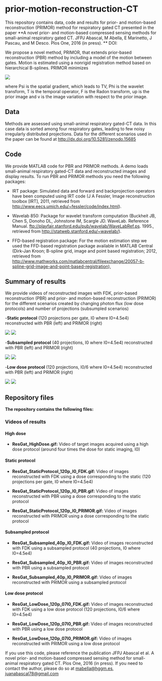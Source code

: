 # prior-motion-reconstruction-CT
This repository contains data, code and results for prior- and motion-based reconstruction (PRIMOR) method for respiratory gated CT presented in the paper **A novel prior- and motion-based compressed sensing methods for small-animal respiratory gated CT. JFPJ Abascal, M Abella, E Marinetto, J Pascau, and M Desco. Plos One, 2016 (in press). ** DOI: 

We propose a novel method, PRIMOR, that extends prior-based reconstruction (PBR) method by including a model of the motion between gates. Motion is estimated using a nonrigid registration method based on hierarchical B-splines. PRIMOR minimizes 

![](https://github.com/HGGM-LIM/prior-motion-reconstruction-CT/blob/master/PRIMOR_equation.jpg)

where Psi is the spatial gradient, which leads to TV, Phi is the wavelet transform, T is the temporal operator, F is the Radon transform, up is the prior image and v is the image variation with respect to the prior image. 

## Data 
Methods are assessed using small-animal respiratory gated-CT data. In this case data is sorted among four respiratory gates, leading to few noisy irregularly distributed projections. Data for the different scenarios used in the paper can be found at http://dx.doi.org/10.5281/zenodo.15685 

## Code
We provide MATLAB code for PBR and PRIMOR methods. A demo loads small-animal respiratory gated-CT data and reconstructed images and display results. To run PBR and PRIMOR methods you need the following packages: 

* IRT package: Simulated data and forward and backprojection operators have been computed using IRT code (J A Fessler, Image reconstruction toolbox [IRT], 2011, retrieved from <http://www.eecs.umich.edu/~fessler/code/index.html>).   
 
* Wavelab 850: Package for wavelet transform computation (Buckheit JB, Chen S, Donoho DL, Johnstone IM, Scargle JD. WaveLab. Reference Manual. ftp://playfair.stanford.edu/pub/wavelab/WaveLabRef.ps. 1995., retrieved from http://statweb.stanford.edu/~wavelab/).

* FFD-based registration package: For the motion estimation step we used the FFD-based registration package available in MATLAB Central (Dirk-Jan Kroon; B-spline grid,  image and point based registration; 2012, retrieved from http://www.mathworks.com/matlabcentral/fileexchange/20057-b-spline-grid-image-and-point-based-registration), 


## Summary of results ##
We provide videos of reconstructed images with FDK, prior-based reconstruction (PBR) and prior- and motion-based reconstruction (PRIMOR) for the different scenarios created by changing photon flux (low dose protocols) and number of projections (subsumpled scenarios)

-**Static protocol** (120 projections per gate, I0 where I0=4.5e4) reconstructed with PBR (left) and PRIMOR (right)

![](https://github.com/HGGM-LIM/prior-motion-reconstruction-CT/blob/master/ResGat_StaticProtocol_120p_I0_PBR.gif)
![](https://github.com/HGGM-LIM/prior-motion-reconstruction-CT/blob/master/ResGat_StaticProtocol_120p_I0_PRIMOR.gif)

-**Subsampled protocol** (40 projections, I0 where I0=4.5e4) reconstructed with PBR (left) and PRIMOR (right)

![](https://github.com/HGGM-LIM/prior-motion-reconstruction-CT/blob/master/ResGat_Subsampled_40p_I0_PBR.gif)
![](https://github.com/HGGM-LIM/prior-motion-reconstruction-CT/blob/master/ResGat_Subsampled_40p_I0_PRIMOR.gif)


-**Low dose protocol** (120 projections, I0/6 where I0=4.5e4) reconstructed with PBR (left) and PRIMOR (right)

![](https://github.com/HGGM-LIM/prior-motion-reconstruction-CT/blob/master/ResGat_LowDose_120p_07I0_PBR.gif)
![](https://github.com/HGGM-LIM/prior-motion-reconstruction-CT/blob/master/ResGat_LowDose_120p_07I0_PRIMOR.gif)


##  Repository files ##

**The repository contains the following files:**

### Videos of results ###

#### High dose ####
- **ResGat_HighDose.gif:** Video of target images acquired using a high dose protocol (around four times the dose for static imaging, I0)

#### Static protocol ####

- **ResGat_StaticProtocol_120p_I0_FDK.gif:** Video of images reconstructed with FDK using a dose corresponding to the static  (120 projections per gate, I0 where I0=4.5e4)

- **ResGat_StaticProtocol_120p_I0_PBR.gif:** Video of images reconstructed with PBR using a dose corresponding to the static protocol

- **ResGat_StaticProtocol_120p_I0_PRIMOR.gif:** Video of images reconstructed with PRIMOR using a dose corresponding to the static protocol

#### Subsampled protocol ####
- **ResGat_Subsampled_40p_I0_FDK.gif:** Video of images reconstructed with FDK using a subsampled protocol (40 projections, I0 where I0=4.5e4)

- **ResGat_Subsampled_40p_I0_PBR.gif:** Video of images reconstructed with PBR using a subsampled protocol

- **ResGat_Subsampled_40p_I0_PRIMOR.gif:** Video of images reconstructed with PRIMOR using a subsampled protocol

#### Low dose protocol ####
- **ResGat_LowDose_120p_07I0_FDK.gif:** Video of images reconstructed with FDK using a low dose protocol (120 projections, I0/6 where I0=4.5e4)

- **ResGat_LowDose_120p_07I0_PBR.gif:** Video of images reconstructed with PBR using a low dose protocol

- **ResGat_LowDose_120p_07I0_PRIMOR.gif:** Video of images reconstructed with PRIMOR using a low dose protocol

If you use this code, please reference the publication JFPJ Abascal et al. A novel prior- and motion-based compressed sensing method for small-animal respiratory gated CT. Plos One, 2016 (in press). If you need to contact the author, please do so at mabella@hggm.es, juanabascal78@gmail.com


